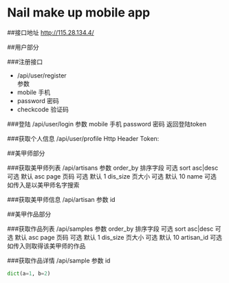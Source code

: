 Nail make up mobile app
====

##接口地址 http://115.28.134.4/

##用户部分

###注册接口
* /api/user/register  
参数
* mobile 手机
* password 密码
* checkcode 验证码

###登陆
/api/user/login
参数 
mobile 手机
password 密码
返回登陆token

###获取个人信息
/api/user/profile
Http Header Token: <token>

##美甲师部分

###获取美甲师列表
/api/artisans
参数
order_by 排序字段 可选
sort asc|desc 可选 默认 asc
page 页码 可选 默认 1
dis_size 页大小 可选 默认 10
name 可选 如传入是以美甲师名字搜索

###获取美甲师信息
/api/artisan
参数 id

##美甲作品部分

###获取作品列表
/api/samples
参数
order_by 排序字段 可选
sort asc|desc 可选 默认 asc
page 页码 可选 默认 1
dis_size 页大小 可选 默认 10
artisan_id 可选 如传入则取得该美甲师的作品

###获取作品详情
/api/sample
参数 id

```python
dict(a=1, b=2)
```

